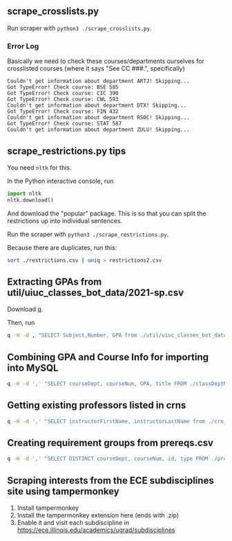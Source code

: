 ## scrape_crosslists.py 

Run scraper with `python3 ./scrape_crosslists.py`.

### Error Log

Basically we need to check these courses/departments ourselves for crosslisted courses (where it says "See CC ###.", specifically)

```
Couldn't get information about department ARTJ! Skipping...
Got TypeError! Check course: BSE 585
Got TypeError! Check course: CIC 390
Got TypeError! Check course: CWL 593
Couldn't get information about department DTX! Skipping...
Got TypeError! Check course: FIN 432
Couldn't get information about department RSOC! Skipping...
Got TypeError! Check course: STAT 587
Couldn't get information about department ZULU! Skipping...
```

## scrape_restrictions.py tips

You need `nltk` for this.

In the Python interactive console, run 

```py
import nltk
nltk.download()
```

And download the "popular" package. This is so that you can split the restrictions up into individual sentences.

Run the scraper with `python3 ./scrape_restrictions.py`. 

Because there are duplicates, run this: 

```sh
sort ./restrictions.csv | uniq > restrictions2.csv
```

## Extracting GPAs from util/uiuc_classes_bot_data/2021-sp.csv

Download [q](https://harelba.github.io/q/).

Then, run

```sh
q -H -d , "SELECT Subject,Number, GPA from ./util/uiuc_classes_bot_data/2021-sp.csv GROUP BY Subject,Number, GPA" > out.csv
```


## Combining GPA and Course Info for importing into MySQL

```sh
q -H -d ',' "SELECT courseDept, courseNum, GPA, title FROM ./classDeptNumGPA.csv NATURAL JOIN ./courseInfo.csv infofile" > test
```

## Getting existing professors listed in crns

```sh
q -H -d ',' "SELECT instructorFirstName, instructorLastName from ./crn_info.csv WHERE instructorFirstName IS NOT NULL GROUP BY instructorFirstName, instructorLastName" | sort > crnProfs.csv
```

## Creating requirement groups from prereqs.csv

```sh
q -H -d ',' "SELECT DISTINCT courseDept, courseNum, id, type FROM ./prereqs.csv" > requirementGroups.csv
```

## Scraping interests from the ECE subdisciplines site using tampermonkey

1. Install tampermonkey
1. Install the tampermonkey extension here (ends with .zip)
1. Enable it and visit each subdiscipline in https://ece.illinois.edu/academics/ugrad/subdisciplines
